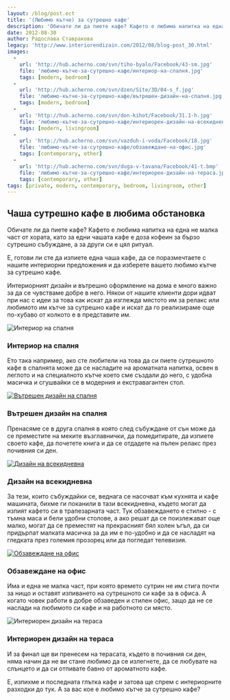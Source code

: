 ```yaml
---
layout: /blog/post.ect
title: '(Любимо кътче) за сутрешно кафе'
description: 'Обичате ли да пиете кафе? Кафето е любима напитка на една не малка част от хората, като за едни чашата кафе е доза кофеин за бързо сутрешно събуждане, а за други си е цял ритуал. Е, готови ли сте да изпиете една чаша кафе, да се поразмечтаете с нашите интериорни предложения и да изберете вашето любимо кътче за сутрешно кафе.'
date: 2012-08-30
author: Радослава Ставракова
legacy: 'http://www.interiorendizain.com/2012/08/blog-post_30.html'
images:
  -
    url: 'http://hub.acherno.com/svn/tiho-byalo/Facebook/43-sm.jpg'
    file: 'любимо-кътче-за-сутрешно-кафе/интериор-на-спалня.jpg'
    tags: [modern, bedroom]
  -
    url: 'http://hub.acherno.com/svn/dzen/Site/3D/04-s_f.jpg'
    file: 'любимо-кътче-за-сутрешно-кафе/вътрешен-дизайн-на-спалня.jpg'
    tags: [modern, bedroom]
  -
    url: 'http://hub.acherno.com/svn/don-kihot/Facebook/31.1-h.jpg'
    file: 'любимо-кътче-за-сутрешно-кафе/интериорен-дизайн-на-всекидневна.jpg'
    tags: [modern, livingroom]
  -
    url: 'http://hub.acherno.com/svn/vazduh-i-voda/Facebook/18.jpg'
    file: 'любимо-кътче-за-сутрешно-кафе/обзавеждане-на-офис.jpg'
    tags: [contemporary, other]
  -
    url: 'http://hub.acherno.com/svn/duga-v-tavana/Facebook/41-t.bmp'
    file: 'любимо-кътче-за-сутрешно-кафе/интериорен-дизайн-на-тераса.jpg'
    tags: [contemporary, other]
tags: [private, modern, contemporary, bedroom, livingroom, other]
---
```

## Чаша сутрешно кафе в **любима обстановка**
Обичате ли да пиете кафе? Кафето е любима напитка на една не малка част от хората, като за едни чашата кафе е доза кофеин за бързо сутрешно събуждане, а за други си е цял ритуал.

Е, готови ли сте да изпиете една чаша кафе, да се поразмечтаете с нашите интериорни предложения и да изберете вашето любимо кътче за сутрешно кафе.

Интериорният дизайн и вътрешно оформление на дома е много важно за да се чувстваме добре в него. Някои от нашите клиенти дори идват при нас с идеи за това как искат да изглежда мястото им за релакс или любимото им кътче за сутрешно кафе и искат да го реализираме още по-хубаво от колкото е в представите им.

![Интериор на спалня](любимо-кътче-за-сутрешно-кафе/интериор-на-спалня.jpg)
### Интериор на **спалня**

Ето така например, ако сте любители на това да си пиете сутрешното кафе в спалнята може да се насладите на ароматната напитка, освен в леглото и на специалното кътче което сме създали до него, с удобна масичка и сгушвайки се в модерния и екстравагантен стол.

[![Вътрешен дизайн на спалня](любимо-кътче-за-сутрешно-кафе/вътрешен-дизайн-на-спалня.jpg)](http://acherno.bg/интериорен-дизайн/апартамент/дзен/интериор.html)
### Вътрешен дизайн на **спалня**

Пренасяме се в друга спалня в която след събуждане от сън може да се преместите на меките възглавнички, да помедитирате, да изпиете своето кафе, да почетете книга и да се отдадете на пълен релакс през почивния си ден.

[![Дизайн на всекидневна](любимо-кътче-за-сутрешно-кафе/интериорен-дизайн-на-всекидневна.jpg)](http://acherno.bg/интериорен-дизайн/апартамент/дон-кихот/обзавеждане.html)
### Дизайн на **всекидневна**

За тези, които събуждайки се, веднага се насочват към кухнята и кафе машината, бихме ги поканили в тази всекидневна, където могат да изпият кафето си в трапезарната част. Тук обзавеждането е стилно - с тъмна маса и бели удобни столове, а ако решат да се поизлежават още малко, могат да се преместят на прекрасният бял холен ъгъл, да си придърпат малката масичка за да им е по-удобно и да се насладят на гледката през големия прозорец или да погледат телевизия.

[![Обзавеждане на офис](любимо-кътче-за-сутрешно-кафе/обзавеждане-на-офис.jpg)](http://acherno.bg/интериорен-дизайн/офис/въздух-и-вода/вътрешен-дизайн.html)
### Обзавеждане на **офис**

Има и една не малка част, при която времето сутрин не им стига почти за нищо и оставят изпиването на сутрешното си кафе за в офиса. А когато човек работи в добре обзаведен и стилен офис, защо да не се наслади на любимото си кафе и на работното си място.

![Интериорен дизайн на тераса](любимо-кътче-за-сутрешно-кафе/интериорен-дизайн-на-тераса.jpg)
### Интериорен дизайн на **тераса**

И за финал ще ви пренесем на терасата, където в почивния си ден, няма начин да не ви стане любимо да се излегнете, да се любувате на слънцето и да си отпивате бавно от ароматното кафе.

Е, изпихме и последната глътка кафе и затова ще спрем с интериорните разходки до тук. А за вас кое е любимо кътче за сутрешно кафе?
